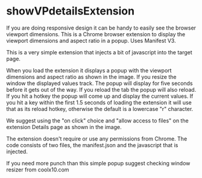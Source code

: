 # showVPdetailsExtension
If you are doing responsive design it can be handy to easily see the browser viewport dimensions. This is a Chrome browser extension to display the viewport dimensions and aspect ratio in a popup. Uses Manifest V3.

This is a very simple extension that injects a bit of javascript into the target page.

When you load the extension it displays a popup with the viewport dimensions and aspect ratio as shown in the image. If you resize the window the displayed values track. The popup will display for five seconds before it gets out of the way. If you reload the tab the popup will also reload.
If you hit a hotkey the popup will come up and display the current values. If you hit a key within the first 1.5 seconds of loading the extension it will use that as its reload hotkey, otherwise the default is a lowercase "r" character.

We suggest using the "on click" choice and "allow access to files" on the extension Details page as shown in the image.

The extension doesn't require or use any permissions from Chrome. The code consists of two files, the manifest.json and the javascript that is injected.

If you need more punch than this simple popup suggest checking window resizer from coolx10.com
